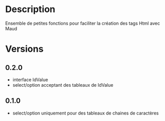 # Description
Ensemble de petites fonctions pour faciliter la création des tags Html avec Maud

# Versions
## 0.2.0
   - interface IdValue
   - select/option acceptant des tableaux de IdValue

## 0.1.0
   - select/option uniquement pour des tableaux de chaines de caractères